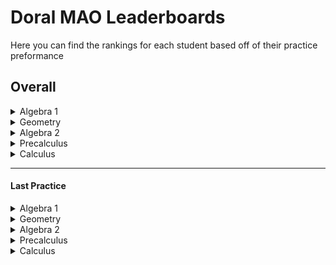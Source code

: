 
# Doral MAO Leaderboards
Here you can find the rankings for each student based off of their practice preformance

## Overall
<details>
<summary> Algebra 1 </summary></br>

<b>1 -</b> Super Fat: 79.99

</br>

<b>2 -</b> Average Joe: 50.0

</br>
</details><details>
<summary> Geometry </summary></br>

<b>1 -</b> Tae Lee: 999999999999999999999999999999

</br>

<b>2 -</b> Greg Hefely: 9

</br>

<b>3 -</b> Cee Pp: -1

</br>
</details><details>
<summary> Algebra 2 </summary></br>
</details><details>
<summary> Precalculus </summary></br>
</details> <details>
<summary> Calculus </summary></br>

<b>1 -</b> Greg Heffly: 78.98

</br>

<b>2 -</b> Grug Huggrg: 78.98

</br>

<b>3 -</b> Gwa Gwa: 77.01

</br>
</details>

____________________________________________________________________

#### Last Practice
<details>
<summary> Algebra 1 </summary></br>
</details><details>
<summary> Geometry </summary></br>
</details><details>
<summary> Algebra 2 </summary></br>
</details><details>
<summary> Precalculus </summary></br>
</details> <details>
<summary> Calculus </summary></br>
</details>

